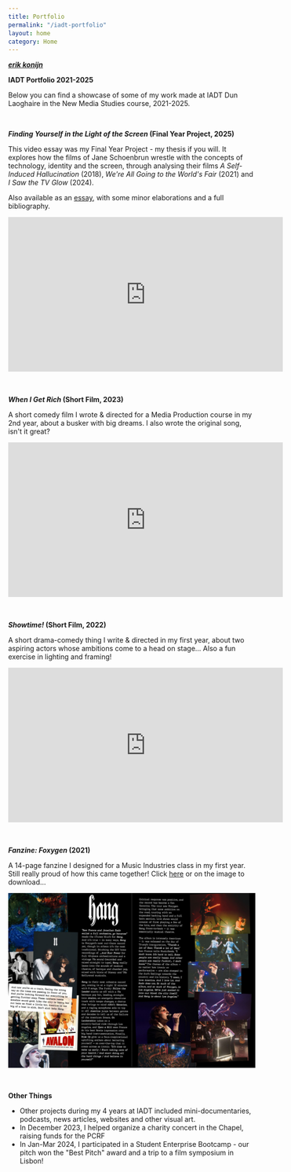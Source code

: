 ```yaml
---
title: Portfolio
permalink: "/iadt-portfolio"
layout: home
category: Home
---
```


[***erik konijn***](/)

**IADT Portfolio 2021-2025**

Below you can find a showcase of some of my work made at IADT Dun Laoghaire in the New Media Studies course, 2021-2025.

&nbsp;

***Finding Yourself in the Light of the Screen* (Final Year Project, 2025)**

This video essay was my Final Year Project - my thesis if you will. It explores how the films of Jane Schoenbrun wrestle with the concepts of technology, identity and the screen, through analysing their films *A Self-Induced Hallucination* (2018), *We're All Going to the World's Fair* (2021) and *I Saw the TV Glow* (2024).

Also available as an [essay](https://onshow2025.iadt.ie/sites/default/files/2025-05/Erik%20Konijn%20-%20Finding%20Yourself%20in%20the%20Light%20of%20the%20Screen.pdf), with some minor elaborations and a full bibliography.

<iframe width="560" height="315" src="https://www.youtube-nocookie.com/embed/MO75Ad5_dM4" title="YouTube video player" frameborder="0" allow="accelerometer; autoplay; clipboard-write; encrypted-media; gyroscope; picture-in-picture; web-share" referrerpolicy="strict-origin-when-cross-origin" allowfullscreen></iframe>

&nbsp;
&nbsp;

***When I Get Rich* (Short Film, 2023)**

A short comedy film I wrote & directed for a Media Production course in my 2nd year, about a busker with big dreams. I also wrote the original song, isn't it great?

<iframe width="560" height="315" src="https://www.youtube-nocookie.com/embed/Gq_cpjxog2g" title="YouTube video player" frameborder="0" allow="accelerometer; autoplay; clipboard-write; encrypted-media; gyroscope; picture-in-picture; web-share" referrerpolicy="strict-origin-when-cross-origin" allowfullscreen></iframe>

&nbsp;
&nbsp;

***Showtime!* (Short Film, 2022)**

A short drama-comedy thing I write & directed in my first year, about two aspiring actors whose ambitions come to a head on stage... Also a fun exercise in lighting and framing!

<iframe width="560" height="315" src="https://www.youtube-nocookie.com/embed/dALkiq4u1Rw" title="YouTube video player" frameborder="0" allow="accelerometer; autoplay; clipboard-write; encrypted-media; gyroscope; picture-in-picture; web-share" referrerpolicy="strict-origin-when-cross-origin" allowfullscreen></iframe>

&nbsp;
&nbsp;

***Fanzine: Foxygen* (2021)**

A 14-page fanzine I designed for a Music Industries class in my first year. Still really proud of how this came together! Click [here](/assets/fanzine.pdf) or on the image to download...

[<img src="assets/fanzine preview.jpg" width="560">](/assets/fanzine.pdf)

&nbsp;
&nbsp;

**Other Things**

- Other projects during my 4 years at IADT included mini-documentaries, podcasts, news articles, websites and other visual art.
- In December 2023, I helped organize a charity concert in the Chapel, raising funds for the PCRF
- In Jan-Mar 2024, I participated in a Student Enterprise Bootcamp - our pitch won the "Best Pitch" award and a trip to a film symposium in Lisbon!